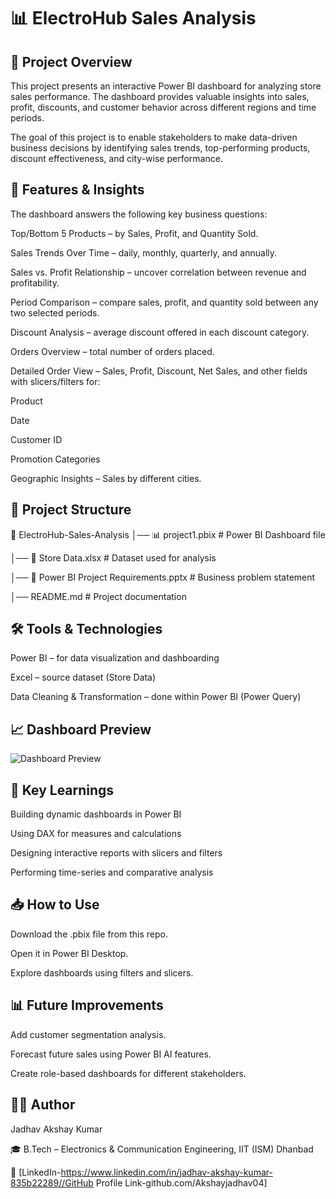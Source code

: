 # 📊 ElectroHub Sales Analysis
## 📌 Project Overview

This project presents an interactive Power BI dashboard for analyzing store sales performance. The dashboard provides valuable insights into sales, profit, discounts, and customer behavior across different regions and time periods.

The goal of this project is to enable stakeholders to make data-driven business decisions by identifying sales trends, top-performing products, discount effectiveness, and city-wise performance.

## 🚀 Features & Insights

The dashboard answers the following key business questions:

Top/Bottom 5 Products – by Sales, Profit, and Quantity Sold.

Sales Trends Over Time – daily, monthly, quarterly, and annually.

Sales vs. Profit Relationship – uncover correlation between revenue and profitability.

Period Comparison – compare sales, profit, and quantity sold between any two selected periods.

Discount Analysis – average discount offered in each discount category.

Orders Overview – total number of orders placed.

Detailed Order View – Sales, Profit, Discount, Net Sales, and other fields with slicers/filters for:

Product

Date

Customer ID

Promotion Categories

Geographic Insights – Sales by different cities.

## 📂 Project Structure
📁 ElectroHub-Sales-Analysis
│── 📊 project1.pbix            # Power BI Dashboard file

│── 📑 Store Data.xlsx          # Dataset used for analysis

│── 📄 Power BI Project Requirements.pptx  # Business problem statement

│── README.md                   # Project documentation

## 🛠️ Tools & Technologies

Power BI – for data visualization and dashboarding

Excel – source dataset (Store Data)

Data Cleaning & Transformation – done within Power BI (Power Query)

## 📈 Dashboard Preview

![Dashboard Preview](screenshot.png)

## 🔑 Key Learnings

Building dynamic dashboards in Power BI

Using DAX for measures and calculations

Designing interactive reports with slicers and filters

Performing time-series and comparative analysis

## 📥 How to Use

Download the .pbix file from this repo.

Open it in Power BI Desktop.

Explore dashboards using filters and slicers.

## 📊 Future Improvements

Add customer segmentation analysis.

Forecast future sales using Power BI AI features.

Create role-based dashboards for different stakeholders.

## 👨‍💻 Author

Jadhav Akshay Kumar

🎓 B.Tech – Electronics & Communication Engineering, IIT (ISM) Dhanbad

🔗 [LinkedIn-https://www.linkedin.com/in/jadhav-akshay-kumar-835b22289//GitHub Profile Link-github.com/Akshayjadhav04]
